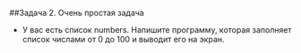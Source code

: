 ##Задача 2. Очень простая задача

* У вас есть список numbers. Напишите программу, которая заполняет список числами от 0 до 100 и выводит его на экран.
